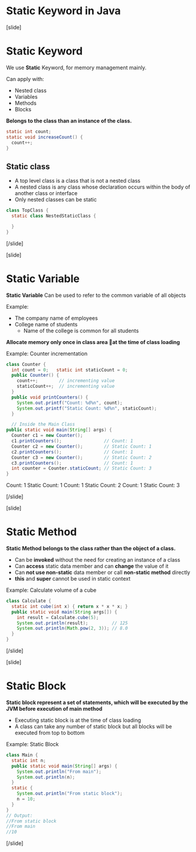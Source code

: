 # Static Keyword in Java

[slide]

# Static Keyword

We use **Static** Keyword, for memory management mainly.

Can apply with:
- Nested class
- Variables
- Methods
- Blocks

**Belongs to the class than an instance of the class.**

```java
static int count;
static void increaseCount() {
  count++;
}
```

## Static class

- A top level class is a class that is not a nested class
- A nested class is any class whose declaration occurs within the body of another class or interface
- Only nested classes can be static

```java
class TopClass {
  static class NestedStaticClass {

  }
}
```
[/slide]

[slide]

# Static Variable

**Static Variable** Can be used to refer to the common variable of all objects

Example:

- The company name of employees
- College name of students
  - Name of the college is common for all students

**Allocate memory only once in class area at the time of class loading**

Example: Counter incrementation

```java
class Counter {
  int count = 0;   static int staticCount = 0;
  public Counter() {
    count++;        // incrementing value
    staticCount++;  // incrementing value
  }
  public void printCounters() {
    System.out.printf("Count: %d%n", count);
    System.out.printf("Static Count: %d%n", staticCount);
  }

  // Inside the Main Class
public static void main(String[] args) {
  Counter c1 = new Counter();
  c1.printCounters();                // Count: 1
  Counter c2 = new Counter();        // Static Count: 1
  c2.printCounters();                // Count: 1
  Counter c3 = new Counter();        // Static Count: 2
  c3.printCounters();                // Count: 1
  int counter = Counter.staticCount; // Static Count: 3  
}
```
Count: 1
Static Count: 1
Count: 1
Static Count: 2
Count: 1
Static Count: 3

[/slide]

[slide]

# Static Method

**Static Method belongs to the class rather than the object of a class.**

- Can be **invoked** without the need for creating an instance of a class
- Can **access** static data member and can **change** the value of it
- Can **not use non-static** data member or call **non-static method** directly
- **this** and **super** cannot be used in static context

Example: Calculate volume of a cube

```java
class Calculate {
  static int cube(int x) { return x * x * x; }
  public static void main(String args[]) {
    int result = Calculate.cube(5);
    System.out.println(result);         // 125
    System.out.println(Math.pow(2, 3)); // 8.0
  }
}
```

[/slide]

[slide]

# Static Block

**Static block represent a set of statements, which will be executed by the JVM before execution of main method**

- Executing static block is at the time of class loading
- A class can take any number of static block but all blocks will be executed from top to bottom

Example: Static Block

```java
class Main {
  static int n;
  public static void main(String[] args) {
    System.out.println("From main");
    System.out.println(n);
  }
  static {
    System.out.println("From static block");
    n = 10;
  }
}
// Output:
//From static block
//From main
//10
```

[/slide]